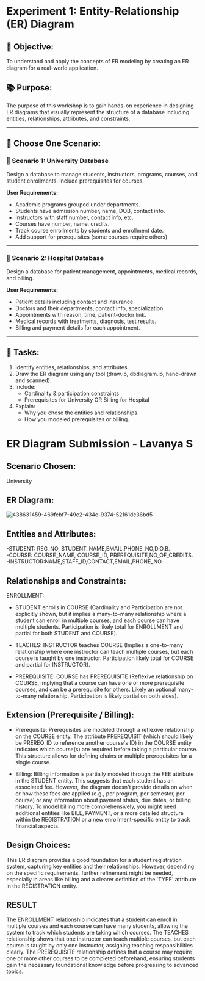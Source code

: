 # Experiment 1: Entity-Relationship (ER) Diagram

## 🎯 Objective:
To understand and apply the concepts of ER modeling by creating an ER diagram for a real-world application.

## 📚 Purpose:
The purpose of this workshop is to gain hands-on experience in designing ER diagrams that visually represent the structure of a database including entities, relationships, attributes, and constraints.

---

## 🧪 Choose One Scenario:

### 🔹 Scenario 1: University Database
Design a database to manage students, instructors, programs, courses, and student enrollments. Include prerequisites for courses.

**User Requirements:**
- Academic programs grouped under departments.
- Students have admission number, name, DOB, contact info.
- Instructors with staff number, contact info, etc.
- Courses have number, name, credits.
- Track course enrollments by students and enrollment date.
- Add support for prerequisites (some courses require others).

---

### 🔹 Scenario 2: Hospital Database
Design a database for patient management, appointments, medical records, and billing.

**User Requirements:**
- Patient details including contact and insurance.
- Doctors and their departments, contact info, specialization.
- Appointments with reason, time, patient-doctor link.
- Medical records with treatments, diagnosis, test results.
- Billing and payment details for each appointment.

---

## 📝 Tasks:
1. Identify entities, relationships, and attributes.
2. Draw the ER diagram using any tool (draw.io, dbdiagram.io, hand-drawn and scanned).
3. Include:
   - Cardinality & participation constraints
   - Prerequisites for University OR Billing for Hospital
4. Explain:
   - Why you chose the entities and relationships.
   - How you modeled prerequisites or billing.

# ER Diagram Submission - Lavanya S

## Scenario Chosen:
University 

## ER Diagram:

![438631459-469fcbf7-49c2-434c-9374-52161dc36bd5](https://github.com/user-attachments/assets/2523451c-a46b-4b4a-818a-a0ec2c1e56d4)

## Entities and Attributes:
-STUDENT: REG_NO, STUDENT_NAME,EMAIL,PHONE_NO,D.O.B. <br/>
-COURSE: COURSE_NAME, COURSE_ID, PREREQUISITE,NO_OF_CREDITS. <br/>
-INSTRUCTOR:NAME,STAFF_ID,CONTACT,EMAIL,PHONE_NO. <br/>


## Relationships and Constraints:
ENROLLMENT:
* STUDENT enrolls in COURSE
(Cardinality and Participation are not explicitly shown, but it implies a many-to-many relationship where a student can enroll in multiple courses, and each course can have multiple students. Participation is likely total for ENROLLMENT and partial for both STUDENT and COURSE).

* TEACHES:
INSTRUCTOR teaches COURSE
(Implies a one-to-many relationship where one instructor can teach multiple courses, but each course is taught by one instructor. Participation likely total for COURSE and partial for INSTRUCTOR).

* PREREQUISITE:
COURSE has PREREQUISITE
(Reflexive relationship on COURSE, implying that a course can have one or more prerequisite courses, and can be a prerequisite for others. Likely an optional many-to-many relationship. Participation is likely partial on both sides).


## Extension (Prerequisite / Billing):

* Prerequisite: Prerequisites are modeled through a reflexive relationship on the COURSE entity. The attribute
PREREQUISIT (which should likely be PREREQ_ID to reference another course's ID) in the COURSE entity indicates which course(s)
are required before taking a particular course. This structure allows for defining chains or multiple prerequisites for a single course.

* Billing: Billing information is partially modeled through the FEE attribute in the STUDENT entity. This suggests that each student
has an associated fee. However, the diagram doesn't provide details on when or how these fees are applied (e.g., per program, per
semester, per course) or any information about payment status, due dates, or billing history. To model billing more comprehensively,
 you might need additional entities like BILL, PAYMENT, or a more detailed structure within the REGISTRATION or a new enrollment-specific entity to track financial aspects.


## Design Choices:
This ER diagram provides a good foundation for a student registration system, capturing key entities and their relationships.
However, depending on the specific requirements, further refinement might be needed, especially in areas like billing and a clearer
definition of the 'TYPE' attribute in the REGISTRATION entity.

## RESULT
The ENROLLMENT relationship indicates that a student can enroll in multiple courses and each course can have many students, allowing the system to track which students are taking which courses. The TEACHES relationship shows that one instructor can teach multiple courses, but each course is taught by only one instructor, assigning teaching responsibilities clearly. The PREREQUISITE relationship defines that a course may require one or more other courses to be completed beforehand, ensuring students gain the necessary foundational knowledge before progressing to advanced topics.
